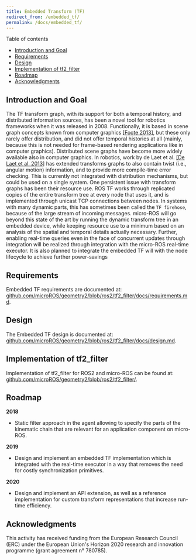 ```yaml
---
title: Embedded Transform (TF)
redirect_from: /embedded_tf/
permalink: /docs/embedded_tf/
---
```


Table of contents

- [Introduction and Goal](#introduction-and-goal)
- [Requirements](#requirements)
- [Design](#design)
- [Implementation of tf2_filter](#implementation-of-tf2_filter)
- [Roadmap](#roadmap)
- [Acknowledgments](#acknowledgments)


## Introduction and Goal

The TF transform graph, with its support for both a temporal history, and distributed information sources, has been a novel tool for robotics frameworks when it was released in 2008. Functionally, it is based in scene graph concepts known from computer graphics [[Foote 2013]](https://ieeexplore.ieee.org/document/6556373), but these only rarely offer distribution, and did not offer temporal histories at all (mainly, because this is not needed for frame-based rendering applications like in computer graphics). Distributed scene graphs have become more widely available also in computer graphics. In robotics, work by de Laet et al. [[De Laet et al. 2013]](https://ieeexplore.ieee.org/document/6696693) has extended transforms graphs to also contain twist (i.e., angular motion) information, and to provide more compile-time error checking. This is currently not integrated with distribution mechanisms, but could be used on a single system.
One persistent issue with transform graphs has been their resource use. ROS TF works through replicated copies of the entire transform tree at every node that uses it, and is implemented through unicast TCP connections between nodes. In systems with many dynamic parts, this has sometimes been called the ``TF firehose``, because of the large stream of incoming messages.
micro-ROS will go beyond this state of the art by running the dynamic transform tree in an embedded device, while keeping resource use to a minimum based on an analysis of the spatial and temporal details actually necessary. Further, enabling real-time queries even in the face of concurrent updates through integration will be realized through integration with the micro-ROS real-time executor. It is also planned to integrate the embedded TF will with the node lifecycle to achieve further power-savings


## Requirements

Embedded TF requirements are documented at:  [github.com/microROS/geometry2/blob/ros2/tf2_filter/docs/requirements.md](https://github.com/microROS/geometry2/blob/ros2/tf2_filter/docs/requirements.md).


## Design

The Embedded TF design is documented at:  [github.com/microROS/geometry2/blob/ros2/tf2_filter/docs/design.md](https://github.com/microROS/geometry2/blob/ros2/tf2_filter/docs/design.md).


## Implementation of tf2_filter

Implementation of tf2_filter for ROS2 and micro-ROS can be found at:  [github.com/microROS/geometry2/blob/ros2/tf2_filter/](https://github.com/microROS/geometry2/blob/ros2/tf2_filter/).


## Roadmap

**2018**
* Static filter approach in the agent allowing to specify the parts of the kinematic chain that are relevant for an application component on micro-ROS.

**2019**
* Design and implement an embedded TF implementation which is integrated with the real-time executor in a way that removes the need for costly synchronization primitives.

**2020**
* Design and implement an API extension, as well as a reference implementation for custom transform representations that increase run-time efficiency.


## Acknowledgments

This activity has received funding from the European Research Council (ERC) under the European Union's Horizon 2020 research and innovation programme (grant agreement n° 780785).
